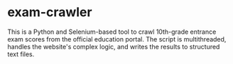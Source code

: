 # exam-crawler
This is a Python and Selenium-based tool to crawl 10th-grade entrance exam scores from the official education portal. The script is multithreaded, handles the website's complex logic, and writes the results to structured text files.
